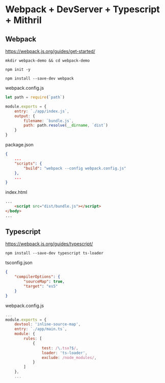 # Webpack + DevServer + Typescript + Mithril
## Webpack
https://webpack.js.org/guides/get-started/

`mkdir webpack-demo && cd webpack-demo`

`npm init -y`

`npm install --save-dev webpack`

webpack.config.js
```javascript
let path = require(`path`)

module.exports = {
	entry: `./app/index.js`,
	output: {
		filename: `bundle.js`,
		path: path.resolve(__dirname, `dist`)
	}
}
```

package.json
```json
{
	...
	"scripts": {
		"build": "webpack --config webpack.config.js"
	},
	...
}
```

index.html
```html
...
	<script src="dist/bundle.js"></script>
</body>
...
```

## Typescript
https://webpack.js.org/guides/typescript/

`npm install --save-dev typescript ts-loader`

tsconfig.json
```json
{
	"compilerOptions": {
		"sourceMap": true,
		"target": "es5"
	}
}
```

webpack.config.js
```javascript
...
module.exports = {
	devtool: 'inline-source-map',
	entry: `./app/main.ts`,
	module: {
		rules: [
			{
				test: /\.tsx?$/,
				loader: 'ts-loader',
				exclude: /node_modules/,
			}
		]
	},
	...
```